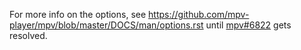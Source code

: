 For more info on the options, see
https://github.com/mpv-player/mpv/blob/master/DOCS/man/options.rst until [mpv#6822](https://github.com/mpv-player/mpv/issues/6822) gets resolved.
